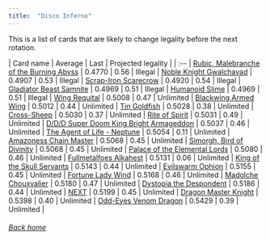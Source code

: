 ```yaml
---
title:  "Disco Inferno"
---
```


This is a list of cards that are likely to change legality before the next rotation.

| Card name | Average | Last | Projected legality |
| :-- |
[Rubic, Malebranche of the Burning Abyss](https://db.ygoprodeck.com/card/?search=Rubic,%20Malebranche%20of%20the%20Burning%20Abyss) | 0.4770 | 0.56 | Illegal |
[Noble Knight Gwalchavad](https://db.ygoprodeck.com/card/?search=Noble%20Knight%20Gwalchavad) | 0.4907 | 0.53 | Illegal |
[Scrap-Iron Scarecrow](https://db.ygoprodeck.com/card/?search=Scrap-Iron%20Scarecrow) | 0.4920 | 0.54 | Illegal |
[Gladiator Beast Samnite](https://db.ygoprodeck.com/card/?search=Gladiator%20Beast%20Samnite) | 0.4969 | 0.51 | Illegal |
[Humanoid Slime](https://db.ygoprodeck.com/card/?search=Humanoid%20Slime) | 0.4969 | 0.51 | Illegal |
[Wing Requital](https://db.ygoprodeck.com/card/?search=Wing%20Requital) | 0.5008 | 0.47 | Unlimited |
[Blackwing Armed Wing](https://db.ygoprodeck.com/card/?search=Blackwing%20Armed%20Wing) | 0.5012 | 0.44 | Unlimited |
[Tin Goldfish](https://db.ygoprodeck.com/card/?search=Tin%20Goldfish) | 0.5028 | 0.38 | Unlimited |
[Cross-Sheep](https://db.ygoprodeck.com/card/?search=Cross-Sheep) | 0.5030 | 0.37 | Unlimited |
[Rite of Spirit](https://db.ygoprodeck.com/card/?search=Rite%20of%20Spirit) | 0.5031 | 0.49 | Unlimited |
[D/D/D Super Doom King Bright Armageddon](https://db.ygoprodeck.com/card/?search=D/D/D%20Super%20Doom%20King%20Bright%20Armageddon) | 0.5037 | 0.46 | Unlimited |
[The Agent of Life - Neptune](https://db.ygoprodeck.com/card/?search=The%20Agent%20of%20Life%20-%20Neptune) | 0.5054 | 0.11 | Unlimited |
[Amazoness Chain Master](https://db.ygoprodeck.com/card/?search=Amazoness%20Chain%20Master) | 0.5068 | 0.45 | Unlimited |
[Simorgh, Bird of Divinity](https://db.ygoprodeck.com/card/?search=Simorgh,%20Bird%20of%20Divinity) | 0.5068 | 0.45 | Unlimited |
[Palace of the Elemental Lords](https://db.ygoprodeck.com/card/?search=Palace%20of%20the%20Elemental%20Lords) | 0.5080 | 0.46 | Unlimited |
[Fullmetalfoes Alkahest](https://db.ygoprodeck.com/card/?search=Fullmetalfoes%20Alkahest) | 0.5131 | 0.06 | Unlimited |
[King of the Skull Servants](https://db.ygoprodeck.com/card/?search=King%20of%20the%20Skull%20Servants) | 0.5143 | 0.44 | Unlimited |
[Evilswarm Ophion](https://db.ygoprodeck.com/card/?search=Evilswarm%20Ophion) | 0.5155 | 0.45 | Unlimited |
[Fortune Lady Wind](https://db.ygoprodeck.com/card/?search=Fortune%20Lady%20Wind) | 0.5168 | 0.46 | Unlimited |
[Madolche Chouxvalier](https://db.ygoprodeck.com/card/?search=Madolche%20Chouxvalier) | 0.5180 | 0.47 | Unlimited |
[Dystopia the Despondent](https://db.ygoprodeck.com/card/?search=Dystopia%20the%20Despondent) | 0.5186 | 0.44 | Unlimited |
[NEXT](https://db.ygoprodeck.com/card/?search=NEXT) | 0.5199 | 0.45 | Unlimited |
[Dragon Master Knight](https://db.ygoprodeck.com/card/?search=Dragon%20Master%20Knight) | 0.5398 | 0.40 | Unlimited |
[Odd-Eyes Venom Dragon](https://db.ygoprodeck.com/card/?search=Odd-Eyes%20Venom%20Dragon) | 0.5429 | 0.39 | Unlimited |

###### [Back home](index)